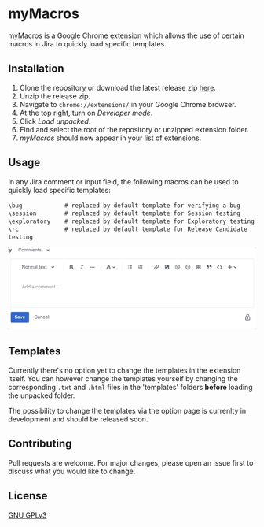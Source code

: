 
# myMacros

myMacros is a Google Chrome extension which allows the use of certain macros in Jira to quickly load specific templates.

## Installation

1. Clone the repository or download the latest release zip [here](https://github.com/jbrulmans/qa-macros/releases).
2. Unzip the release zip.
3. Navigate to `chrome://extensions/` in your Google Chrome browser.
4. At the top right, turn on _Developer mode_.
5. Click _Load unpacked_.
6. Find and select the root of the repository or unzipped extension folder.
7. _myMacros_ should now appear in your list of extensions.

## Usage
In any Jira comment or input field, the following macros can be used to quickly load specific templates:

```
\bug            # replaced by default template for verifying a bug
\session        # replaced by default template for Session testing
\exploratory    # replaced by default template for Exploratory testing
\rc             # replaced by default template for Release Candidate testing
```

![](demo/bug.gif)

## Templates
Currently there's no option yet to change the templates in the extension itself. You can however change the templates yourself by changing the corresponding `.txt` and `.html` files in the 'templates' folders **before** loading the unpacked folder.

The possibility to change the templates via the option page is currenlty in development and should be released soon.

## Contributing
Pull requests are welcome. For major changes, please open an issue first to discuss what you would like to change.

## License
[GNU GPLv3](https://choosealicense.com/licenses/gpl-3.0/)
